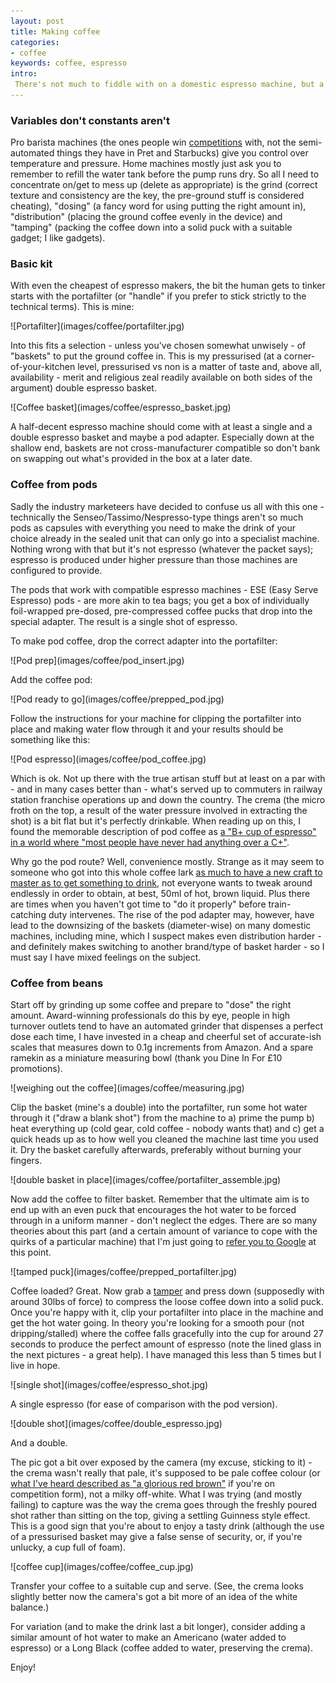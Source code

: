 ```yaml
---
layout: post
title: Making coffee
categories:
- coffee
keywords: coffee, espresso
intro:
 There's not much to fiddle with on a domestic espresso machine, but a surprising amount of things to get wrong...
---
```


### Variables don't constants aren't

Pro barista machines (the ones people win [competitions](http://en.wikipedia.org/wiki/World_Barista_Championship) with, not the semi-automated things they have in Pret and Starbucks) give you control over temperature and pressure. Home machines mostly just ask you to remember to refill the water tank before the pump runs dry. So all I need to concentrate on/get to mess up (delete as appropriate) is the grind (correct texture and consistency are the key, the pre-ground stuff is considered cheating), "dosing" (a fancy word for using putting the right amount in), "distribution" (placing the ground coffee evenly in the device) and "tamping" (packing the coffee down into a solid puck with a suitable gadget; I like gadgets).

### Basic kit

With even the cheapest of espresso makers, the bit the human gets to tinker starts with the portafilter (or "handle" if you prefer to stick strictly to the technical terms). This is mine:

<p class="centered" markdown="1">
  ![Portafilter](images/coffee/portafilter.jpg)
</p>

Into this fits a selection - unless you've chosen somewhat unwisely - of "baskets" to put the ground coffee in. This is my pressurised (at a corner-of-your-kitchen level, pressurised vs non is a matter of taste and, above all, availability - merit and religious zeal readily available on both sides of the argument) double espresso basket.

<p class="centered" markdown="1">
  ![Coffee basket](images/coffee/espresso_basket.jpg)
</p>

A half-decent espresso machine should come with at least a single and a double espresso basket and maybe a pod adapter. Especially down at the shallow end, baskets are not cross-manufacturer compatible so don't bank on swapping out what's provided in the box at a later date.

### Coffee from pods

Sadly the industry marketeers have decided to confuse us all with this one - technically the Senseo/Tassimo/Nespresso-type things aren't so much pods as capsules with everything you need to make the drink of your choice already in the sealed unit that can only go into a specialist machine. Nothing wrong with that but it's not espresso (whatever the packet says); espresso is produced under higher pressure than those machines are configured to provide.

The pods that work with compatible espresso machines - ESE (Easy Serve Espresso) pods - are more akin to tea bags; you get a box of individually foil-wrapped pre-dosed, pre-compressed coffee pucks that drop into the special adapter. The result is a single shot of espresso.

To make pod coffee, drop the correct adapter into the portafilter:

<p class="centered" markdown="1">
  ![Pod prep](images/coffee/pod_insert.jpg)
</p>

Add the coffee pod:

<p class="centered" markdown="1">
  ![Pod ready to go](images/coffee/prepped_pod.jpg)
</p>

Follow the instructions for your machine for clipping the portafilter into place and making water flow through it and your results should be something like this:

<p class="centered" markdown="1">
  ![Pod espresso](images/coffee/pod_coffee.jpg)
</p>

Which is ok. Not up there with the true artisan stuff but at least on a par with - and in many cases better than - what's served up to commuters in railway station franchise operations up and down the country. The crema (the micro froth on the top, a result of the water pressure involved in extracting the shot) is a bit flat but it's perfectly drinkable. When reading up on this, I found the memorable description of pod coffee as [a "B+ cup of espresso" in a world where "most people have never had anything over a C+"](http://www.podmerchant.com/coffee/espresso/pods/espresso-pods.html).

Why go the pod route? Well, convenience mostly. Strange as it may seem to someone who got into this whole coffee lark [as much to have a new craft to master as to get something to drink](coffee-behavioural-therapy.html), not everyone wants to tweak around endlessly in order to obtain, at best, 50ml of hot, brown liquid. Plus there are times when you haven't got time to "do it properly" before train-catching duty intervenes. The rise of the pod adapter may, however, have lead to the downsizing of the baskets (diameter-wise) on many domestic machines, including mine, which I suspect makes even distribution harder - and definitely makes switching to another brand/type of basket harder - so I must say I have mixed feelings on the subject.

### Coffee from beans

Start off by grinding up some coffee and prepare to "dose" the right amount. Award-winning professionals do this by eye, people in high turnover outlets tend to have an automated grinder that dispenses a perfect dose each time, I have invested in a cheap and cheerful set of accurate-ish scales that measures down to 0.1g increments from Amazon. And a spare ramekin as a miniature measuring bowl (thank you Dine In For £10 promotions).

<p class="centered" markdown="1">
  ![weighing out the coffee](images/coffee/measuring.jpg)
</p>

Clip the basket (mine's a double) into the portafilter, run some hot water through it ("draw a blank shot") from the machine to a) prime the pump b) heat everything up (cold gear, cold coffee - nobody wants that) and c) get a quick heads up as to how well you cleaned the machine last time you used it. Dry the basket carefully afterwards, preferably without burning your fingers.

<p class="centered" markdown="1">
  ![double basket in place](images/coffee/portafilter_assemble.jpg)
</p>

Now add the coffee to filter basket. Remember that the ultimate aim is to end up with an even puck that encourages the hot water to be forced through in a uniform manner - don't neglect the edges. There are so many theories about this part (and a certain amount of variance to cope with the quirks of a particular machine) that I'm just going to [refer you to Google](https://www.google.co.uk/search?q=coffee+distribution+espresso) at this point.

<p class="centered" markdown="1">
  ![tamped puck](images/coffee/prepped_portafilter.jpg)
</p>

Coffee loaded? Great. Now grab a [tamper](http://www.coffeehit.co.uk/coffee-tampers/c26) and press down (supposedly with around 30lbs of force) to compress the loose coffee down into a solid puck. Once you're happy with it, clip your portafilter into place in the machine and get the hot water going. In theory you're looking for a smooth pour (not dripping/stalled) where the coffee falls gracefully into the cup for around 27 seconds to produce the perfect amount of espresso (note the lined glass in the next pictures - a great help). I have managed this less than 5 times but I live in hope.

<p class="centered" markdown="1">
  ![single shot](images/coffee/espresso_shot.jpg)
</p>

A single espresso (for ease of comparison with the pod version).

<p class="centered" markdown="1">
  ![double shot](images/coffee/double_espresso.jpg)
</p>

And a double.

The pic got a bit over exposed by the camera (my excuse, sticking to it) - the crema wasn't really that pale, it's supposed to be pale coffee colour (or [what I've heard described as "a glorious red brown"](http://instagram.com/p/XaeDQJL2Gs/) if you're on competition form), not a milky off-white. What I was trying (and mostly failing) to capture was the way the crema goes through the freshly poured shot rather than sitting on the top, giving a settling Guinness style effect. This is a good sign that you're about to enjoy a tasty drink (although the use of a pressurised basket may give a false sense of security, or, if you're unlucky, a cup full of foam).

<p class="centered" markdown="1">
  ![coffee cup](images/coffee/coffee_cup.jpg)
</p>

Transfer your coffee to a suitable cup and serve. (See, the crema looks slightly better now the camera's got a bit more of an idea of the white balance.)

For variation (and to make the drink last a bit longer), consider adding a similar amount of hot water to make an Americano (water added to espresso) or a Long Black (coffee added to water, preserving the crema).

Enjoy!
